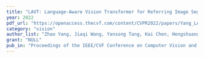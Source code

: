 ```yaml
---
title: "LAVT: Language-Aware Vision Transformer for Referring Image Segmentation"
year: 2022
pdf_url: "https://openaccess.thecvf.com/content/CVPR2022/papers/Yang_LAVT_Language-Aware_Vision_Transformer_for_Referring_Image_Segmentation_CVPR_2022_paper.pdf"
category: "vision"
author_list: "Zhao Yang, Jiaqi Wang, Yansong Tang, Kai Chen, Hengshuang Zhao, Philip HS Torr"
grant: "NULL"
pub_in: "Proceedings of the IEEE/CVF Conference on Computer Vision and Pattern Recognition, 2022"
---
```

